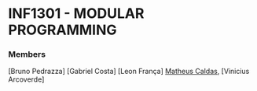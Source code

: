 # INF1301 - MODULAR PROGRAMMING

### Members

[Bruno Pedrazza]
[Gabriel Costa]
[Leon França]
[Matheus Caldas](https://github.com/matheuscaldasrj),
[Vinicius Arcoverde]
